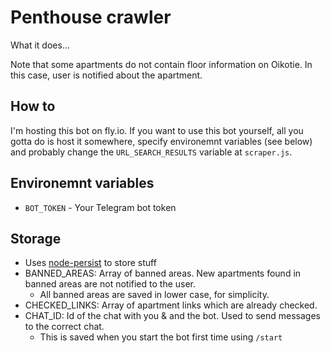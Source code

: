 # Penthouse crawler

What it does...

Note that some apartments do not contain floor information on Oikotie. In this case, user is notified about the apartment.

## How to

I'm hosting this bot on fly.io. If you want to use this bot yourself, all you gotta do is host it somewhere, specify environemnt variables (see below) and probably change the `URL_SEARCH_RESULTS` variable at `scraper.js`.

## Environemnt variables

- `BOT_TOKEN` - Your Telegram bot token

## Storage

- Uses [node-persist](https://www.npmjs.com/package/node-persist) to store stuff
- BANNED_AREAS: Array of banned areas. New apartments found in banned areas are not notified to the user.
  - All banned areas are saved in lower case, for simplicity.
- CHECKED_LINKS: Array of apartment links which are already checked.
- CHAT_ID: Id of the chat with you & and the bot. Used to send messages to the correct chat.
  - This is saved when you start the bot first time using `/start`
